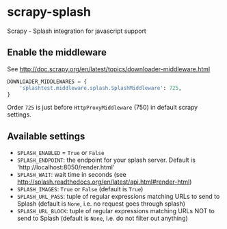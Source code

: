 scrapy-splash
=============

Scrapy - Splash integration for javascript support

Enable the middleware
---------------------

See http://doc.scrapy.org/en/latest/topics/downloader-middleware.html

```python
DOWNLOADER_MIDDLEWARES = {
    'splashtest.middleware.splash.SplashMiddleware': 725,
}
```

Order `725` is just before `HttpProxyMiddleware` (750) in default scrapy settings.

Available settings
------------------

* `SPLASH_ENABLED` = `True` or `False`
* `SPLASH_ENDPOINT`: the endpoint for your splash server. Default is 'http://localhost:8050/render.html'
* `SPLASH_WAIT`: wait time in seconds (see http://splash.readthedocs.org/en/latest/api.html#render-html)
* `SPLASH_IMAGES`: `True` or `False` (default is `True`)
* `SPLASH_URL_PASS`: tuple of regular expressions matching URLs to send to Splash (default is `None`, i.e. no request goes through splash)
* `SPLASH_URL_BLOCK`:  tuple of regular expressions matching URLs NOT to send to Splash (default is `None`, i.e. do not filter out anything)
